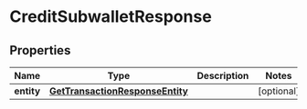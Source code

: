 

# CreditSubwalletResponse


## Properties

| Name | Type | Description | Notes |
|------------ | ------------- | ------------- | -------------|
|**entity** | [**GetTransactionResponseEntity**](GetTransactionResponseEntity.md) |  |  [optional] |



